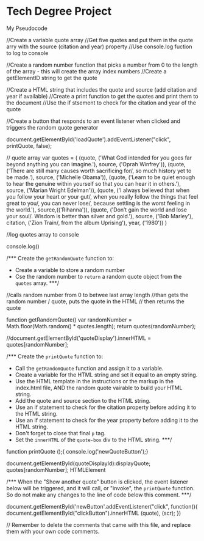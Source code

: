 # Tech Degree Project
My Pseudocode

//Create a variable quote array
//Get five quotes and put them in the quote arry with the source (citation and year) property
//Use console.log fuction to log to console

//Create a random number function that picks a number from 0 to the length of the array - this will create the array index numbers
//Create a getElementID string to get the quote 

//Create a HTML string that includes the quote and source (add citation and year if available)
//Create a print function to get the quotes and print them to the document
//Use the if stsement to check for the citation and year of the quote 

//Create a button that responds to an event listener when clicked and triggers the random quote generator

document.getElementById('loadQuote').addEventListener("click", printQuote, false);

// quote array
var quotes = (
  (quote, ('What God intended for you goes far beyond anything you can imagine.'),
  source, ('Oprah Winfrey')), 
  (quote, ('There are still many causes worth sacrificing for/, so much history yet to be made.'),
  source, ('Michelle Obama')), 
  (quote, ('Learn to be quiet enough to hear the genuine within yourself so that you can hear it in others.'),
  source, ('Marian Wright Edelman')),
  (quote, ('I always believed that when you follow your heart or your gut/, when you really follow the things that feel great to you/, you can never lose/, because settling is the worst feeling in the world.'),
  source,(('Rihanna')), 
  (quote, ('Don’t gain the world and lose your soul/. Wisdom is better than silver and gold.'),
  source, ('Bob Marley'), 
  citation, ('Zion Train/, from the album Uprising'),
  year, ('1980'))
  )

//log quotes array to console 

  console.log()

/***
  Create the `getRandomQuote` function to:
   - Create a variable to store a random number 
   - Cse the random number to `return` a random quote object from the `quotes` array.
***/

//calls random number from 0 to betwee last array length
//than gets the random number / quote, puts the quote in the HTML 
// then returns the quote

function getRandomQuote()
  var randomNumber = Math.floor(Math.random() * quotes.length);
  return quotes(randomNumber); 

 
  //document.getElementById('quoteDisplay').innerHTML = quotes[randomNumber]; 


/***
  Create the `printQuote` function to: 
   - Call the `getRandomQuote` function and assign it to a variable.
   - Create a variable for the HTML string and set it equal to an empty string.
   - Use the HTML template in the instructions or the markup in the index.html file, AND 
     the random quote vairable to build your HTML string.
   - Add the quote and source section to the HTML string.
   - Use an if statement to check for the citation property before adding it to the HTML string.
   - Use an if statement to check for the year property before adding it to the HTML string.
   - Don't forget to close that final `p` tag.
   - Set the `innerHTML` of the `quote-box` div to the HTML string. 
***/

function printQuote ();{ 
  console.log('newQuoteButton');}
  
  document.getElementById(quoteDisplayId):displayQuote; quotes[randomNumber]; HTMLElement

/***
  When the "Show another quote" button is clicked, the event listener 
  below will be triggered, and it will call, or "invoke", the `printQuote` 
  function. So do not make any changes to the line of code below this 
  comment.
***/

document.getElementById('newButton'.addEventListener("click", function(){
  document.getElementById("clickButton").innerHTML (quote), (scr);
})

// Remember to delete the comments that came with this file, and replace them with your own code comments.

